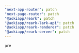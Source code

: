 ```yaml
---
"next-app-router": patch
"next-page-router": patch
"@aokiapp/reark": patch
"@aokiapp/reark-lark-api": patch
"@aokiapp/reark-renderer": patch
"@aokiapp/reark-server": patch
---
```


pre

